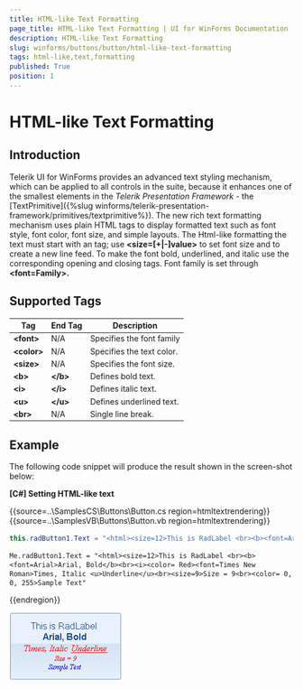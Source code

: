 ```yaml
---
title: HTML-like Text Formatting
page_title: HTML-like Text Formatting | UI for WinForms Documentation
description: HTML-like Text Formatting
slug: winforms/buttons/button/html-like-text-formatting
tags: html-like,text,formatting
published: True
position: 1
---
```


# HTML-like Text Formatting



## Introduction



Telerik UI for WinForms provides an advanced text styling mechanism, which can be applied to all controls in the suite, because it enhances one of the smallest elements in the *Telerik Presentation Framework* - the [TextPrimitive]({%slug winforms/telerik-presentation-framework/primitives/textprimitive%}). The new rich text formatting mechanism uses plain HTML tags to display formatted text such as font style, font color, font size, and simple layouts. The Html-like formatting the text must start with an __<html>__ tag; use __<size=[+|-]value>__ to set font size and to create a new line feed. To make the font bold, underlined, and italic use the corresponding opening and closing tags. Font family is set through __&lt;font=Family&gt;.__ 
        

## Supported Tags 




|  __Tag__  |  __End Tag__  |  __Description__  |
| ------ | ------ | ------ |
| __&lt;font&gt;__ |N/A|Specifies the font family|
| __&lt;color&gt;__ |N/A|Specifies the text color.|
| __&lt;size&gt;__ |N/A|Specifies the font size.|
| __&lt;b&gt;__ | __&lt;/b&gt;__ |Defines bold text.|
| __&lt;i&gt;__ | __&lt;/i&gt;__ |Defines italic text.|
| __&lt;u&gt;__ | __&lt;/u&gt;__ |Defines underlined text.|
| __&lt;br&gt;__ |N/A|Single line break.|

## Example

The following code snippet will produce the result shown in the screen-shot below:

__[C#] Setting HTML-like text__
 

{{source=..\SamplesCS\Buttons\Button.cs region=htmltextrendering}} 
{{source=..\SamplesVB\Buttons\Button.vb region=htmltextrendering}} 

````C#
this.radButton1.Text = "<html><size=12>This is RadLabel <br><b><font=Arial>Arial, Bold</b><br><i><color= Red><font=Times New Roman>Times, Italic <u>Underline</u><br><size=9>Size = 9<br><color= 0, 0, 255>Sample Text";

````
````VB.NET
Me.radButton1.Text = "<html><size=12>This is RadLabel <br><b><font=Arial>Arial, Bold</b><br><i><color= Red><font=Times New Roman>Times, Italic <u>Underline</u><br><size=9>Size = 9<br><color= 0, 0, 255>Sample Text"

````

{{endregion}} 


![buttons-button-html-like-text-formatting 001](images/buttons-button-html-like-text-formatting001.png)
